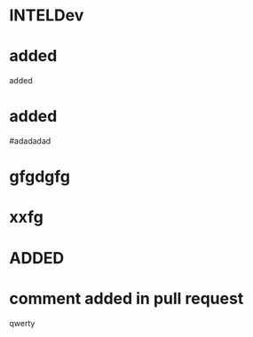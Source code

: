 # INTELDev
# added
added
# added
#adadadad
# gfgdgfg
# xxfg
# ADDED
# comment added in pull request
qwerty
